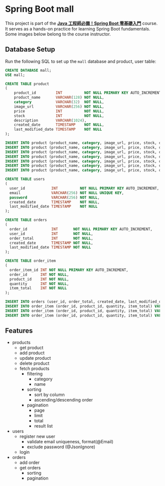 # Spring Boot mall

This project is part of the **[Java 工程師必備！Spring Boot 零基礎入門](https://hahow.in/courses/5fe22e7fe810e10fc483dd78)** course. It serves as a hands-on practice for learning Spring Boot fundamentals. Some images below belong to the course instructor.

## Database Setup

Run the following SQL to set up the `mall` database and product, user table:

```sql
CREATE DATABASE mall;
USE mall;

CREATE TABLE product
(
    product_id         INT          NOT NULL PRIMARY KEY AUTO_INCREMENT,
    product_name       VARCHAR(128) NOT NULL,
    category           VARCHAR(32)  NOT NULL,
    image_url          VARCHAR(256) NOT NULL,
    price              INT          NOT NULL,
    stock              INT          NOT NULL,
    description        VARCHAR(1024),
    created_date       TIMESTAMP    NOT NULL,
    last_modified_date TIMESTAMP    NOT NULL
);

INSERT INTO product (product_name, category, image_url, price, stock, description, created_date, last_modified_date) VALUES ('蘋果（澳洲）', 'FOOD', 'https://cdn.pixabay.com/photo/2016/11/30/15/00/apples-1872997_1280.jpg', 30, 10, '這是來自澳洲的蘋果！', '2022-03-19 17:00:00', '2022-03-22 18:00:00');
INSERT INTO product (product_name, category, image_url, price, stock, description, created_date, last_modified_date) VALUES ('蘋果（日本北海道）', 'FOOD', 'https://cdn.pixabay.com/photo/2017/09/26/13/42/apple-2788662_1280.jpg', 300, 5, '這是來自日本北海道的蘋果！', '2022-03-19 18:30:00', '2022-03-19 18:30:00');
INSERT INTO product (product_name, category, image_url, price, stock, description, created_date, last_modified_date) VALUES ('好吃又鮮甜的蘋果橘子', 'FOOD', 'https://cdn.pixabay.com/photo/2021/07/30/04/17/orange-6508617_1280.jpg', 10, 50, null, '2022-03-20 09:00:00', '2022-03-24 15:00:00');
INSERT INTO product (product_name, category, image_url, price, stock, description, created_date, last_modified_date) VALUES ('Toyota', 'CAR', 'https://cdn.pixabay.com/photo/2014/05/18/19/13/toyota-347288_1280.jpg', 100000, 5, null, '2022-03-20 09:20:00', '2022-03-20 09:20:00');
INSERT INTO product (product_name, category, image_url, price, stock, description, created_date, last_modified_date) VALUES ('BMW', 'CAR', 'https://cdn.pixabay.com/photo/2018/02/21/03/15/bmw-m4-3169357_1280.jpg', 500000, 3, '渦輪增壓，直列4缸，DOHC雙凸輪軸，16氣門', '2022-03-20 12:30:00', '2022-03-20 12:30:00');
INSERT INTO product (product_name, category, image_url, price, stock, description, created_date, last_modified_date) VALUES ('Benz', 'CAR', 'https://cdn.pixabay.com/photo/2017/03/27/14/56/auto-2179220_1280.jpg', 600000, 2, null, '2022-03-21 20:10:00', '2022-03-22 10:50:00');
INSERT INTO product (product_name, category, image_url, price, stock, description, created_date, last_modified_date) VALUES ('Tesla', 'CAR', 'https://cdn.pixabay.com/photo/2021/01/15/16/49/tesla-5919764_1280.jpg', 450000, 5, '世界最暢銷的充電式汽車', '2022-03-21 23:30:00', '2022-03-21 23:30:00');

CREATE TABLE users
(
  user_id            INT          NOT NULL PRIMARY KEY AUTO_INCREMENT,
  email              VARCHAR(256) NOT NULL UNIQUE KEY,
  password           VARCHAR(256) NOT NULL,
  created_date       TIMESTAMP    NOT NULL,
  last_modified_date TIMESTAMP    NOT NULL
);

CREATE TABLE orders
(
  order_id           INT       NOT NULL PRIMARY KEY AUTO_INCREMENT,
  user_id            INT       NOT NULL,
  order_total        INT       NOT NULL,
  created_date       TIMESTAMP NOT NULL,
  last_modified_date TIMESTAMP NOT NULL
);

CREATE TABLE order_item
(
  order_item_id INT NOT NULL PRIMARY KEY AUTO_INCREMENT,
  order_id      INT NOT NULL,
  product_id    INT NOT NULL,
  quantity      INT NOT NULL,
  item_total    INT NOT NULL
);

INSERT INTO orders (user_id, order_total, created_date, last_modified_date) VALUES (1, 100110, '2022-06-02 16:51:49', '2022-06-02 16:51:49');
INSERT INTO order_item (order_id, product_id, quantity, item_total) VALUES (1, 1, 2, 60);
INSERT INTO order_item (order_id, product_id, quantity, item_total) VALUES (1, 3, 5, 50);
INSERT INTO order_item (order_id, product_id, quantity, item_total) VALUES (1, 4, 1, 100000);
```

## Features

- products
  - get product
  - add product
  - update product
  - delete product
  - fetch products
    - filtering
      - category
      - name
    - sorting
      - sort by column
      - ascending/descending order
    - pagination
      - page
      - limit
      - total
      - result list
- users
  - register new user
    - validate email uniqueness, format(@Email)
    - exclude password (@JsonIgnore)
  - login
- orders
  - add order
  - get orders
    - sorting
    - pagination
